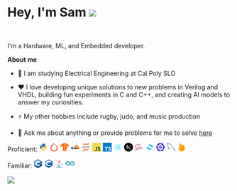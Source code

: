 <h1><b> Hey, I'm Sam <img src="https://raw.githubusercontent.com/MartinHeinz/MartinHeinz/master/wave.gif" width="30px"> </b></h1>
<br />

I'm a Hardware, ML, and Embedded developer.

**About me**

- 🎒 I am studying Electrical Engineering at Cal Poly SLO

- ❤️ I love developing unique solutions to new problems in Verilog and VHDL, building fun experiments in C and C++, and creating AI models to answer my curiosities.
  
- ⚡ My other hobbies include rugby, judo, and music production
  
- 💬 Ask me about anything or provide problems for me to solve [here](https://github.com/westonsam/westonsam/issues)
  
Proficient:
<code><img height="20" alt="python" src="https://raw.githubusercontent.com/devicons/devicon/master/icons/python/python-original.svg"></code>
<code><img height="20" alt="python" src="https://raw.githubusercontent.com/devicons/devicon/master/icons/pytorch/pytorch-original.svg"></code>
<code><img height="20" alt="python" src="https://raw.githubusercontent.com/devicons/devicon/master/icons/tensorflow/tensorflow-original.svg"></code>
<code><img height="20" alt="python" src="https://raw.githubusercontent.com/devicons/devicon/master/icons/scikitlearn/scikitlearn-original.svg"></code>
<code><img height="20" alt="python" src="https://raw.githubusercontent.com/devicons/devicon/master/icons/jupyter/jupyter-original-wordmark.svg"></code>
<code><img height="20" alt="javascript" src="https://raw.githubusercontent.com/github/explore/80688e429a7d4ef2fca1e82350fe8e3517d3494d/topics/javascript/javascript.png"></code>
<code><img height="20" alt="typescript" src="https://raw.githubusercontent.com/github/explore/80688e429a7d4ef2fca1e82350fe8e3517d3494d/topics/typescript/typescript.png"></code>
<code><img height="20" alt="react" src="https://raw.githubusercontent.com/github/explore/80688e429a7d4ef2fca1e82350fe8e3517d3494d/topics/react/react.png"></code>
<code><img height="20" alt="nextjs" src="https://raw.githubusercontent.com/devicons/devicon/master/icons/nextjs/nextjs-original.svg"></code>
<code><img height="20" alt="sass" src="https://raw.githubusercontent.com/devicons/devicon/master/icons/sass/sass-original.svg"></code>
<code><img height="20" alt="tailwindcss" src="https://raw.githubusercontent.com/devicons/devicon/master/icons/tailwindcss/tailwindcss-original.svg"></code>
<code><img height="20" alt="eslint" src="https://raw.githubusercontent.com/devicons/devicon/master/icons/eslint/eslint-original.svg"></code>
<code><img height="20" alt="mysql" src="https://raw.githubusercontent.com/devicons/devicon/master/icons/mysql/mysql-original.svg"></code>
<code><img height="20" alt="firebase" src="https://raw.githubusercontent.com/devicons/devicon/master/icons/firebase/firebase-plain.svg"></code> <!-- supabase><-->

Familiar: 
<code><img height="20" alt="c++" src="https://raw.githubusercontent.com/devicons/devicon/master/icons/cplusplus/cplusplus-original.svg"></code>
<code><img height="20" alt="c" src="https://raw.githubusercontent.com/devicons/devicon/master/icons/c/c-original.svg"></code>
<code><img height="20" alt="java" src="https://raw.githubusercontent.com/devicons/devicon/master/icons/java/java-original.svg"></code>
<code><img height="20" alt="arduino" src="https://raw.githubusercontent.com/devicons/devicon/master/icons/arduino/arduino-original.svg"></code>

<a href="https://github.com/anuraghazra/github-readme-stats"><img align="center" src="https://github-readme-stats.vercel.app/api/top-langs/?username=westonsam&layout=compact&theme=buefy&hide_border=true" /></a> 


